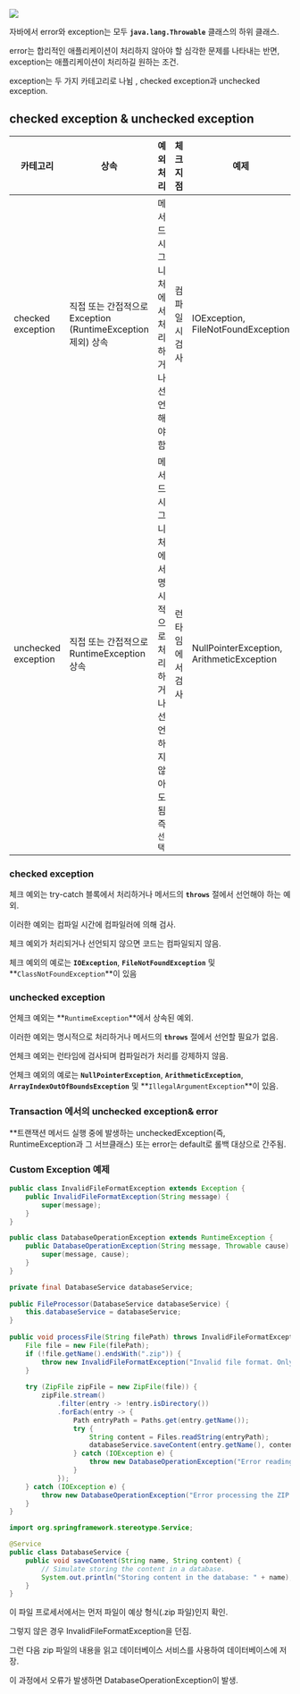 ![](https://www.baeldung.com/wp-content/uploads/2019/11/Throwable-3.png)  

자바에서 error와 exception는 모두 **`java.lang.Throwable`** 클래스의 하위 클래스.

error는 합리적인 애플리케이션이 처리하지 않아야 할 심각한 문제를 나타내는 반면, exception는 애플리케이션이 처리하길 원하는 조건.

exception는 두 가지 카테고리로 나뉨 , checked exception과 unchecked exception.

  
## checked exception & **unchecked exception**

| 카테고리 | 상속 | 예외 처리 | 체크 지점 | 예제 |
| --- | --- | --- | --- | --- |
| checked exception | 직접 또는 간접적으로 Exception (RuntimeException 제외) 상속 | 메서드 시그니처에서 처리하거나 선언해야 함 | 컴파일 시 검사 | IOException, FileNotFoundException |
| unchecked exception | 직접 또는 간접적으로 RuntimeException 상속 | 메서드 시그니처에서 명시적으로 처리하거나 선언하지 않아도 됨 즉 `선택` | 런타임에서 검사 | NullPointerException, ArithmeticException |

  

### checked exception

체크 예외는 try-catch 블록에서 처리하거나 메서드의 **`throws`** 절에서 선언해야 하는 예외.

이러한 예외는 컴파일 시간에 컴파일러에 의해 검사.

체크 예외가 처리되거나 선언되지 않으면 코드는 컴파일되지 않음.

체크 예외의 예로는 **`IOException`**, **`FileNotFoundException`** 및 **`ClassNotFoundException`**이 있음

  
### unchecked exception

언체크 예외는 **`RuntimeException`**에서 상속된 예외.

이러한 예외는 명시적으로 처리하거나 메서드의 **`throws`** 절에서 선언할 필요가 없음.

언체크 예외는 런타임에 검사되며 컴파일러가 처리를 강제하지 않음.

언체크 예외의 예로는 **`NullPointerException`**, **`ArithmeticException`**, **`ArrayIndexOutOfBoundsException`** 및 **`IllegalArgumentException`**이 있음.


### Transaction 에서의 unchecked exception& error

**트랜잭션 메서드 실행 중에 발생하는 uncheckedException(즉, RuntimeException과 그 서브클래스) 또는 error는 default로 롤백 대상으로 간주됨.


### Custom Exception 예제

```java
public class InvalidFileFormatException extends Exception {
    public InvalidFileFormatException(String message) {
        super(message);
    }
}
```


```java
public class DatabaseOperationException extends RuntimeException {
    public DatabaseOperationException(String message, Throwable cause) {
        super(message, cause);
    }
}
```


```java
private final DatabaseService databaseService;  
  
public FileProcessor(DatabaseService databaseService) {  
    this.databaseService = databaseService;  
}  
  
public void processFile(String filePath) throws InvalidFileFormatException {  
    File file = new File(filePath);  
    if (!file.getName().endsWith(".zip")) {  
        throw new InvalidFileFormatException("Invalid file format. Only ZIP files are supported.");  
    }  
  
    try (ZipFile zipFile = new ZipFile(file)) {  
        zipFile.stream()  
            .filter(entry -> !entry.isDirectory())  
            .forEach(entry -> {  
                Path entryPath = Paths.get(entry.getName());  
                try {  
                    String content = Files.readString(entryPath);  
                    databaseService.saveContent(entry.getName(), content);  
                } catch (IOException e) {  
                    throw new DatabaseOperationException("Error reading file entry: " + entry.getName(), e);  
                }  
            });  
    } catch (IOException e) {  
        throw new DatabaseOperationException("Error processing the ZIP file.", e);  
    }  
}
```

```java
import org.springframework.stereotype.Service;

@Service
public class DatabaseService {
    public void saveContent(String name, String content) {
        // Simulate storing the content in a database.
        System.out.println("Storing content in the database: " + name);
    }
}

```

이 파일 프로세서에서는 먼저 파일이 예상 형식(.zip 파일)인지 확인. 

그렇지 않은 경우 InvalidFileFormatException을 던짐. 

그런 다음 zip 파일의 내용을 읽고 데이터베이스 서비스를 사용하여 데이터베이스에 저장. 

이 과정에서 오류가 발생하면 DatabaseOperationException이 발생.

